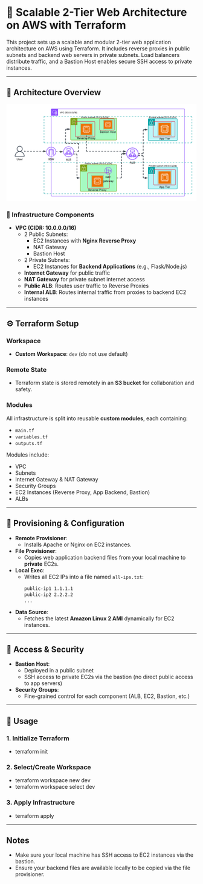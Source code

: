 # 🚀 Scalable 2-Tier Web Architecture on AWS with Terraform

This project sets up a scalable and modular 2-tier web application architecture on AWS using Terraform. It includes reverse proxies in public subnets and backend web servers in private subnets. Load balancers distribute traffic, and a Bastion Host enables secure SSH access to private instances.

---

## 📌 Architecture Overview

![Architecture Diagram](./arch.png)

### 🧱 Infrastructure Components

- **VPC (CIDR: 10.0.0.0/16)**
  - 2 Public Subnets:
    - EC2 Instances with **Nginx Reverse Proxy**
    - NAT Gateway
    - Bastion Host
  - 2 Private Subnets:
    - EC2 Instances for **Backend Applications** (e.g., Flask/Node.js)
  - **Internet Gateway** for public traffic
  - **NAT Gateway** for private subnet internet access
  - **Public ALB**: Routes user traffic to Reverse Proxies
  - **Internal ALB**: Routes internal traffic from proxies to backend EC2 instances

---

## ⚙️ Terraform Setup

### Workspace

- **Custom Workspace**: `dev` (do not use default)

### Remote State

- Terraform state is stored remotely in an **S3 bucket** for collaboration and safety.

### Modules

All infrastructure is split into reusable **custom modules**, each containing:
- `main.tf`
- `variables.tf`
- `outputs.tf`

Modules include:
- VPC
- Subnets
- Internet Gateway & NAT Gateway
- Security Groups
- EC2 Instances (Reverse Proxy, App Backend, Bastion)
- ALBs

---

## 🔧 Provisioning & Configuration

- **Remote Provisioner**:
  - Installs Apache or Nginx on EC2 instances.
- **File Provisioner**:
  - Copies web application backend files from your local machine to **private** EC2s.
- **Local Exec**:
  - Writes all EC2 IPs into a file named `all-ips.txt`:
    ```text
    public-ip1 1.1.1.1
    public-ip2 2.2.2.2
    ...
    ```
- **Data Source**:
  - Fetches the latest **Amazon Linux 2 AMI** dynamically for EC2 instances.

---

## 🔐 Access & Security

- **Bastion Host**:
  - Deployed in a public subnet
  - SSH access to private EC2s via the bastion (no direct public access to app servers)
- **Security Groups**:
  - Fine-grained control for each component (ALB, EC2, Bastion, etc.)

---

## 🏁 Usage

### 1. Initialize Terraform
  - terraform init
### 2. Select/Create Workspace
  - terraform workspace new dev
  - terraform workspace select dev
### 3. Apply Infrastructure
  - terraform apply
---

## Notes
  - Make sure your local machine has SSH access to EC2 instances via the bastion.
  - Ensure your backend files are available locally to be copied via the file provisioner.
